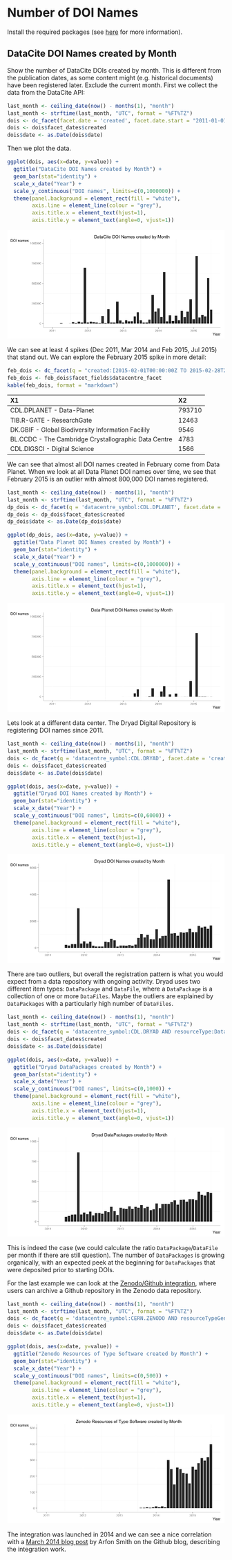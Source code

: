 # Number of DOI Names



Install the required packages (see [here](https://github.com/ropensci/rdatacite) for more information).



## DataCite DOI Names created by Month

Show the number of DataCite DOIs created by month. This is different from the publication dates, as some content might (e.g. historical documents) have been registered later. Exclude the current month. First we collect the data from the DataCite API:


```r
last_month <- ceiling_date(now() - months(1), "month")
last_month <- strftime(last_month, "UTC", format = "%FT%TZ")
dois <- dc_facet(facet.date = 'created', facet.date.start = "2011-01-01T00:00:00Z", facet.date.end = last_month, facet.date.gap = "+1MONTH")
dois <- dois$facet_dates$created
dois$date <- as.Date(dois$date)
```

Then we plot the data.


```r
ggplot(dois, aes(x=date, y=value)) +
  ggtitle("DataCite DOI Names created by Month") +
  geom_bar(stat="identity") + 
  scale_x_date("Year") + 
  scale_y_continuous("DOI names", limits=c(0,1000000)) +
  theme(panel.background = element_rect(fill = "white"),
        axis.line = element_line(colour = "grey"),
        axis.title.x = element_text(hjust=1),
        axis.title.y = element_text(angle=0, vjust=1)) 
```

![](figure/unnamed-chunk-3-1.png) 

We can see at least 4 spikes (Dec 2011, Mar 2014 and Feb 2015, Jul 2015) that stand out. We can explore the February 2015 spike in more detail:


```r
feb_dois <- dc_facet(q = "created:[2015-02-01T00:00:00Z TO 2015-02-28T23:59:59Z]",facet.field = 'datacentre_facet', facet.sort = 'count', facet.limit = 5)
feb_dois <- feb_dois$facet_fields$datacentre_facet
kable(feb_dois, format = "markdown")
```



|X1                                                   |X2     |
|:----------------------------------------------------|:------|
|CDL.DPLANET - Data-Planet                            |793710 |
|TIB.R-GATE - ResearchGate                            |12463  |
|DK.GBIF - Global Biodiversity Information Facilily   |9546   |
|BL.CCDC - The Cambridge Crystallographic Data Centre |4783   |
|CDL.DIGSCI - Digital Science                         |1566   |

We can see that almost all DOI names created in February come from Data Planet. When we look at all Data Planet DOI names over time, we see that February 2015 is an outlier with almost 800,000 DOI names registered.


```r
last_month <- ceiling_date(now() - months(1), "month")
last_month <- strftime(last_month, "UTC", format = "%FT%TZ")
dp_dois <- dc_facet(q = 'datacentre_symbol:CDL.DPLANET', facet.date = 'created', facet.date.start = "2011-01-01T00:00:00Z", facet.date.end = last_month, facet.date.gap = "+1MONTH")
dp_dois <- dp_dois$facet_dates$created
dp_dois$date <- as.Date(dp_dois$date)
```


```r
ggplot(dp_dois, aes(x=date, y=value)) +
  ggtitle("Data Planet DOI Names created by Month") +
  geom_bar(stat="identity") + 
  scale_x_date("Year") + 
  scale_y_continuous("DOI names", limits=c(0,1000000)) +
  theme(panel.background = element_rect(fill = "white"),
        axis.line = element_line(colour = "grey"),
        axis.title.x = element_text(hjust=1),
        axis.title.y = element_text(angle=0, vjust=1)) 
```

![](figure/unnamed-chunk-6-1.png) 

Lets look at a different data center. The Dryad Digital Repository is registering DOI names since 2011.


```r
last_month <- ceiling_date(now() - months(1), "month")
last_month <- strftime(last_month, "UTC", format = "%FT%TZ")
dois <- dc_facet(q = 'datacentre_symbol:CDL.DRYAD', facet.date = 'created', facet.date.start = "2011-01-01T00:00:00Z", facet.date.end = last_month, facet.date.gap = "+1MONTH")
dois <- dois$facet_dates$created
dois$date <- as.Date(dois$date)
```


```r
ggplot(dois, aes(x=date, y=value)) +
  ggtitle("Dryad DOI Names created by Month") +
  geom_bar(stat="identity") + 
  scale_x_date("Year") + 
  scale_y_continuous("DOI names", limits=c(0,6000)) +
  theme(panel.background = element_rect(fill = "white"),
        axis.line = element_line(colour = "grey"),
        axis.title.x = element_text(hjust=1),
        axis.title.y = element_text(angle=0, vjust=1)) 
```

![](figure/unnamed-chunk-8-1.png) 

There are two outliers, but overall the registration pattern is what you would expect from a data repository with ongoing activity. Dryad uses two different item types: `DataPackage` and `DataFile`, where a `DataPackage` is a collection of one or more `DataFiles`. Maybe the outliers are explained by `DataPackages` with a particularly high number of `DataFiles`. 


```r
last_month <- ceiling_date(now() - months(1), "month")
last_month <- strftime(last_month, "UTC", format = "%FT%TZ")
dois <- dc_facet(q = 'datacentre_symbol:CDL.DRYAD AND resourceType:DataPackage', facet.date = 'created', facet.date.start = "2011-01-01T00:00:00Z", facet.date.end = last_month, facet.date.gap = "+1MONTH")
dois <- dois$facet_dates$created
dois$date <- as.Date(dois$date)
```


```r
ggplot(dois, aes(x=date, y=value)) +
  ggtitle("Dryad DataPackages created by Month") +
  geom_bar(stat="identity") + 
  scale_x_date("Year") +
  scale_y_continuous("DOI names", limits=c(0,1000)) +
  theme(panel.background = element_rect(fill = "white"),
        axis.line = element_line(colour = "grey"),
        axis.title.x = element_text(hjust=1),
        axis.title.y = element_text(angle=0, vjust=1)) 
```

![](figure/unnamed-chunk-10-1.png) 

This is indeed the case (we could calculate the ratio `DataPackage`/`DataFile` per month if there are still question). The number of `DataPackages` is growing organically, with an expected peek at the beginning for `DataPackages` that were deposited prior to starting DOIs.

For the last example we can look at the [Zenodo/Github integration](https://guides.github.com/activities/citable-code/), where users can archive a Github repository in the Zenodo data repository. 


```r
last_month <- ceiling_date(now() - months(1), "month")
last_month <- strftime(last_month, "UTC", format = "%FT%TZ")
dois <- dc_facet(q = 'datacentre_symbol:CERN.ZENODO AND resourceTypeGeneral:Software', facet.date = 'created', facet.date.start = "2011-01-01T00:00:00Z", facet.date.end = last_month, facet.date.gap = "+1MONTH")
dois <- dois$facet_dates$created
dois$date <- as.Date(dois$date)
```


```r
ggplot(dois, aes(x=date, y=value)) +
  ggtitle("Zenodo Resources of Type Software created by Month") +
  geom_bar(stat="identity") + 
  scale_x_date("Year") +
  scale_y_continuous("DOI names", limits=c(0,500)) +
  theme(panel.background = element_rect(fill = "white"),
        axis.line = element_line(colour = "grey"),
        axis.title.x = element_text(hjust=1),
        axis.title.y = element_text(angle=0, vjust=1)) 
```

![](figure/unnamed-chunk-12-1.png) 

The integration was launched in 2014 and we can see a nice correlation with a [March 2014 blog post](https://github.com/blog/1840-improving-github-for-science) by Arfon Smith on the Github blog, describing the integration work.
